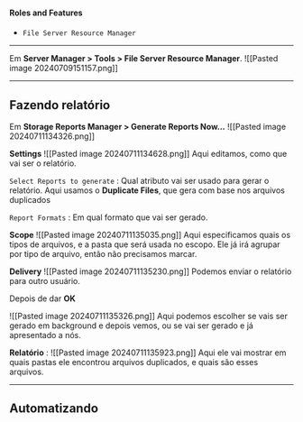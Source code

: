 #### Roles and Features
- `File Server Resource Manager`

---

Em **Server Manager > Tools > File Server Resource Manager**.
![[Pasted image 20240709151157.png]]

---

## Fazendo relatório

Em **Storage Reports Manager > Generate Reports Now...**
![[Pasted image 20240711134326.png]]

**Settings**
![[Pasted image 20240711134628.png]]
Aqui editamos, como que vai ser o relatório.

`Select Reports to generate` : Qual atributo vai ser usado para gerar o relatório. Aqui usamos o **Duplicate Files**, que gera com base nos arquivos duplicados

`Report Formats` : Em qual formato que vai ser gerado.

**Scope**
![[Pasted image 20240711135035.png]]
Aqui especificamos quais os tipos de arquivos, e a pasta que será usada no escopo. Ele já irá agrupar por tipo de arquivo, então não precisamos marcar.

**Delivery**
![[Pasted image 20240711135230.png]]
Podemos enviar o relatório para outro usuário.

Depois de dar **OK**

![[Pasted image 20240711135326.png]]
Aqui podemos escolher se vais ser gerado em background e depois vemos, ou se vai ser gerado e já apresentado a nós.

**Relatório** : 
![[Pasted image 20240711135923.png]]
Aqui ele vai mostrar em quais pastas ele encontrou arquivos duplicados, e quais são esses arquivos.

---

## Automatizando







































































































































































